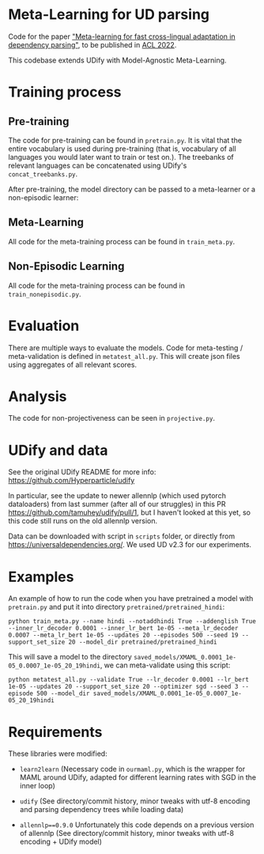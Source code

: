 # Meta-Learning for UD parsing
Code for the paper ["Meta-learning for fast cross-lingual adaptation in dependency parsing"](https://arxiv.org/abs/2104.04736), to be published in [ACL 2022](https://www.2022.aclweb.org/papers).  

This codebase extends UDify with Model-Agnostic Meta-Learning. 

# Training process
## Pre-training
The code for pre-training can be found in `pretrain.py`. 
It is vital that the entire vocabulary is used during pre-training (that is, vocabulary of all languages you would later want to train or test on.). The treebanks of relevant languages can be concatenated using UDify's `concat_treebanks.py`.

After pre-training, the model directory can be passed to a meta-learner or a non-episodic learner: 

## Meta-Learning
All code for the meta-training process can be found in `train_meta.py`. 

## Non-Episodic Learning
All code for the meta-training process can be found in `train_nonepisodic.py`. 

# Evaluation 
There are multiple ways to evaluate the models.
Code for meta-testing / meta-validation is defined in `metatest_all.py`.
This will create json files using aggregates of all relevant scores.

# Analysis
The code for non-projectiveness can be seen in `projective.py`.

# UDify and data
See the original UDify README for more info: https://github.com/Hyperparticle/udify

In particular, see the update to newer allennlp (which used pytorch dataloaders) from last summer (after all of our struggles) in this PR https://github.com/tamuhey/udify/pull/1, but I haven't looked at this yet, so this code still runs on the old allennlp version.

Data can be downloaded with script in `scripts` folder, or directly from https://universaldependencies.org/. We used UD v2.3 for our experiments.

# Examples 
An example of how to run the code when you have pretrained a model with `pretrain.py` and put it into directory `pretrained/pretrained_hindi`: 

`python train_meta.py --name hindi --notaddhindi True --addenglish True --inner_lr_decoder 0.0001 --inner_lr_bert 1e-05 --meta_lr_decoder 0.0007 --meta_lr_bert 1e-05 --updates 20 --episodes 500 --seed 19 --support_set_size 20 --model_dir pretrained/pretrained_hindi` 

This will save a model to the directory `saved_models/XMAML_0.0001_1e-05_0.0007_1e-05_20_19hindi`, we can meta-validate using this script:

`python metatest_all.py --validate True --lr_decoder 0.0001 --lr_bert 1e-05 --updates 20 --support_set_size 20 --optimizer sgd --seed 3 --episode 500 --model_dir saved_models/XMAML_0.0001_1e-05_0.0007_1e-05_20_19hindi`


# Requirements

These libraries were modified:

- `learn2learn` (Necessary code in `ourmaml.py`, which is the wrapper for MAML around UDify, adapted for different learning rates with SGD in the inner loop)

- `udify` (See directory/commit history, minor tweaks with utf-8 encoding and parsing dependency trees while loading data)

- `allennlp==0.9.0` Unfortunately this code depends on a previous version of allennlp (See directory/commit history, minor tweaks with utf-8 encoding + UDify model)
